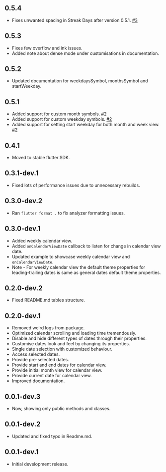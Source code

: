 ## 0.5.4

* Fixes unwanted spacing in Streak Days after version 0.5.1. [#3](https://github.com/chaudharydeepanshu/clean_calendar/issues/3)

## 0.5.3

* Fixes few overflow and ink issues.
* Added note about dense mode under customisations in documentation.

## 0.5.2

* Updated documentation for weekdaysSymbol, monthsSymbol and startWeekday.

## 0.5.1

* Added support for custom month symbols. [#2](https://github.com/chaudharydeepanshu/clean_calendar/issues/2)
* Added support for custom weekday symbols. [#2](https://github.com/chaudharydeepanshu/clean_calendar/issues/2)
* Added support for setting start weekday for both month and week view. [#2](https://github.com/chaudharydeepanshu/clean_calendar/issues/2)

## 0.4.1

* Moved to stable flutter SDK.

## 0.3.1-dev.1

* Fixed lots of performance issues due to unnecessary rebuilds.

## 0.3.0-dev.2

* Ran ```flutter format .``` to fix analyzer formatting issues.

## 0.3.0-dev.1

* Added weekly calendar view.
* Added ```onCalendarViewDate``` callback to listen for change in calendar view date.
* Updated example to showcase weekly calendar view and ```onCalendarViewDate```.
* Note - For weekly calendar view the default theme properties for leading-trailing dates is same as general dates default theme properties.

## 0.2.0-dev.2

* Fixed README.md tables structure.

## 0.2.0-dev.1

* Removed weird logs from package.
* Optimized calendar scrolling and loading time tremendously.
* Disable and hide different types of dates through their properties.
* Customise dates look and feel by changing its properties.
* Single date selection with customized behaviour.
* Access selected dates.
* Provide pre-selected dates.
* Provide start and end dates for calendar view.
* Provide initial month view for calendar view.
* Provide current date for calendar view.
* Improved documentation.

## 0.0.1-dev.3

* Now, showing only public methods and classes.

## 0.0.1-dev.2

* Updated and fixed typo in Readme.md.

## 0.0.1-dev.1

* Initial development release.